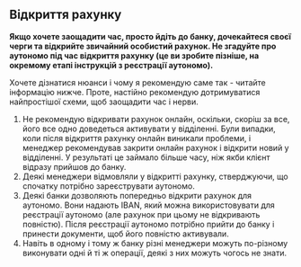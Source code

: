 ## Відкриття рахунку

**Якщо хочете заощадити час, просто йдіть до банку, дочекайтеся своєї черги та відкрийте звичайний особистий рахунок. Не
згадуйте про аутономо під час відкриття рахунку (це ви зробите пізніше, на окремому етапі інструкцій з реєстрації
аутономо).**

Хочете дізнатися нюанси і чому я рекомендую саме так - читайте інформацію нижче. Проте, настійно рекомендую
дотримуватися найпростішої схеми, щоб заощадити час і нерви.

1. Не рекомендую відкривати рахунок онлайн, оскільки, скоріш за все, його все одно доведеться активувати у відділенні.
   Були випадки, коли після відкриття рахунку онлайн виникали проблеми, і менеджер рекомендував закрити онлайн рахунок і
   відкрити новий у відділенні. У результаті це займало більше часу, ніж якби клієнт відразу прийшов до банку.
2. Деякі менеджери відмовляли у відкритті рахунку, стверджуючи, що спочатку потрібно зареєструвати аутономо.
3. Деякі банки дозволяють попередньо відкрити рахунок для аутономо. Вони надають IBAN, який можна використовувати для
   реєстрації аутономо (але рахунок при цьому не відкривають повністю). Після реєстрації аутономо потрібно прийти до
   банку і принести документи, щоб його повністю активували.
4. Навіть в одному і тому ж банку різні менеджери можуть по-різному виконувати одні й ті ж операції, деякі з них можуть
   чогось не знати.
